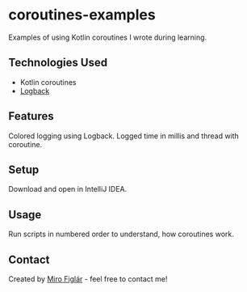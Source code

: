 # coroutines-examples
Examples of using Kotlin coroutines I wrote during learning.

## Technologies Used
- Kotlin coroutines
- [Logback](https://logback.qos.ch)

## Features
Colored logging using Logback.
Logged time in millis and thread with coroutine.

## Setup
Download and open in IntelliJ IDEA.

## Usage
Run scripts in numbered order to understand, how coroutines work.

## Contact
Created by [Miro Figlár](https://www.figlar.sk/) - feel free to contact me!
